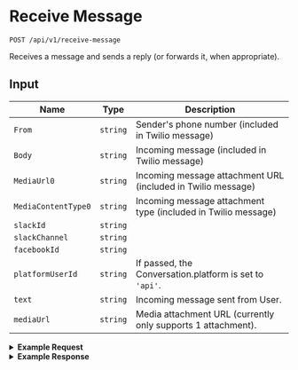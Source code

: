 # Receive Message

```
POST /api/v1/receive-message
```

Receives a message and sends a reply (or forwards it, when appropriate).


## Input

Name | Type | Description
--- | --- | ---
`From` | `string` | Sender's phone number (included in Twilio message)
`Body` | `string` | Incoming message (included in Twilio message)
`MediaUrl0` | `string` | Incoming message attachment URL (included in Twilio message)
`MediaContentType0` | `string` | Incoming message attachment type (included in Twilio message)
`slackId` | `string` |
`slackChannel` | `string` |
`facebookId` | `string` |
`platformUserId` | `string` | If passed, the Conversation.platform is set to `'api'`.
`text` | `string` | Incoming message sent from User.
`mediaUrl` | `string` | Media attachment URL (currently only supports 1 attachment).

<details>
<summary><strong>Example Request</strong></summary>

```
curl -X "POST" "http://localhost:5100/api/v1/receive-message" \
     -H "Content-Type: application/json; charset=utf-8" \
     -u puppet:totallysecret \
     -d $'{
  "MessageSid": "MM09a8f657567f807443191c1e7exxxxxx",
  "MediaUrl0": "http://bit.ly/2wkfrep",
  "From":  "+5555555555",
  "Body": "uhh",
  "MediaContentType0": "image/png"
}'

```

</details>

<details>
<summary><strong>Example Response</strong></summary>

```
{
  "messages": {
    "inbound": {
      "__v": 0,
      "updatedAt": "2017-08-29T05:11:02.980Z",
      "createdAt": "2017-08-29T05:11:02.980Z",
      "conversationId": "59a4f7669ea1a81cf1ac566f",
      "topic": "random",
      "text": "uhh",
      "direction": "inbound",
      "_id": "59a4f7669ea1a81cf1ac5670",
      "attachments": [
        {
          "contentType": "image/png",
          "url": "http://placekitten.com/g/800/800"
        }
      ]
    },
    "reply": {
      "__v": 0,
      "updatedAt": "2017-08-29T05:11:02.993Z",
      "createdAt": "2017-08-29T05:11:02.993Z",
      "conversationId": "59a4f7669ea1a81cf1ac566f",
      "topic": "random",
      "text": "Sorry, I'm not sure how to respond to that.\n\nSay MENU to find a Campaign to join.",
      "template": "noCampaignMessage",
      "direction": "outbound-reply",
      "_id": "59a4f7669ea1a81cf1ac5671",
      "attachments": []
    }
  }
}
```
